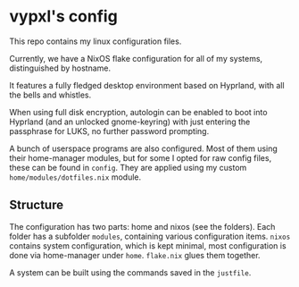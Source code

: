 # vypxl's config

This repo contains my linux configuration files.

Currently, we have a NixOS flake configuration for all of my systems, distinguished by hostname.

It features a fully fledged desktop environment based on Hyprland, with all the bells and whistles.

When using full disk encryption, autologin can be enabled to boot into Hyprland (and an unlocked gnome-keyring)
with just entering the passphrase for LUKS, no further password prompting.

A bunch of userspace programs are also configured. Most of them using their home-manager modules, but
for some I opted for raw config files, these can be found in `config`. They are applied using
my custom `home/modules/dotfiles.nix` module.

## Structure

The configuration has two parts: home and nixos (see the folders).
Each folder has a subfolder `modules`, containing various configuration items.
`nixos` contains system configuration, which is kept minimal, most configuration is
done via home-manager under `home`. `flake.nix` glues them together.

A system can be built using the commands saved in the `justfile`.
